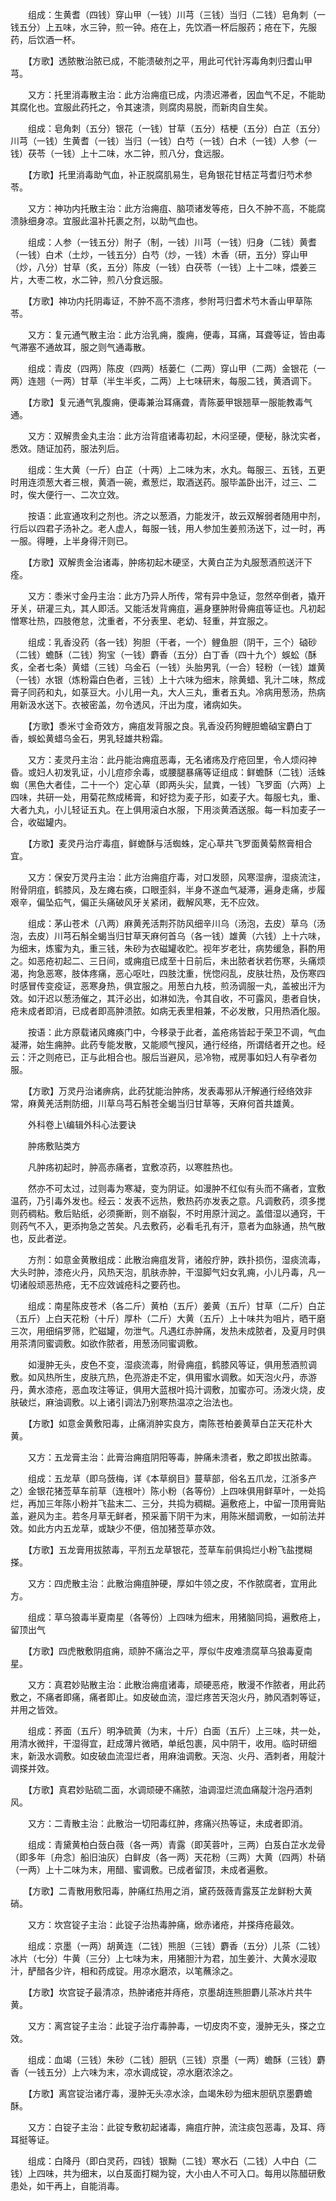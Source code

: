<!-- { "loadSidebar": true } -->
　　组成：生黄耆（四钱）穿山甲（一钱）川芎（三钱）当归（二钱）皂角刺（一钱五分）上五味，水三钟，煎一钟。疮在上，先饮酒一杯后服药；疮在下，先服药，后饮酒一杯。

　　【方歌】透脓散治脓已成，不能溃破剂之平，用此可代针泻毒角刺归耆山甲芎。

　　又方：托里消毒散主治：此方治痈疽已成，内溃迟滞者，因血气不足，不能助其腐化也。宜服此药托之，令其速溃，则腐肉易脱，而新肉自生矣。

　　组成：皂角刺（五分）银花（一钱）甘草（五分）桔梗（五分）白芷（五分）川芎（一钱）生黄耆（一钱）当归（一钱）白芍（一钱）白术（一钱）人参（一钱）茯苓（一钱）上十二味，水二钟，煎八分，食远服。

　　【方歌】托里消毒助气血，补正脱腐肌易生，皂角银花甘桔芷芎耆归芍术参苓。

　　又方：神功内托散主治：此方治痈疽、脑项诸发等疮，日久不肿不高，不能腐溃脉细身凉。宜服此温补托裹之剂，以助气血也。

　　组成：人参（一钱五分）附子（制，一钱）川芎（一钱）归身（二钱）黄耆（一钱）白术（土炒，一钱五分）白芍（炒，一钱）木香（研，五分）穿山甲（炒，八分）甘草（炙，五分）陈皮（一钱）白茯苓（一钱）上十二味，煨姜三片，大枣二枚，水二钟，煎八分食远服。

　　【方歌】神功内托阴毒证，不肿不高不溃疼，参附芎归耆术芍木香山甲草陈苓。

　　又方：复元通气散主治：此方治乳痈，腹痈，便毒，耳痛，耳聋等证，皆由毒气滞塞不通故耳，服之则气通毒散。

　　组成：青皮（四两）陈皮（四两）栝蒌仁（二两）穿山甲（二两）金银花（一两）连翘（一两）甘草（半生半炙，二两）上七味研末，每服二钱，黄酒调下。

　　【方歌】复元通气乳腹痈，便毒兼治耳痛聋，青陈蒌甲银翘草一服能教毒气通。

　　又方：双解贵金丸主治：此方治背疽诸毒初起，木闷坚硬，便秘，脉沈实者，悉效。随证加药，服法列后。

　　组成：生大黄（一斤）白芷（十两）上二味为末，水丸。每服三、五钱，五更时用连须葱大者三根，黄酒一碗，煮葱烂，取酒送药。服毕盖卧出汗，过三、二时，俟大便行一、二次立效。

　　按语：此宣通攻利之剂也。济之以葱酒，力能发汗，故云双解弱者随用中剂，行后以四君子汤补之。老人虚人，每服一钱，用人参加生姜煎汤送下，过一时，再一服。得睡，上半身得汗则已。

　　【方歌】双解贵金治诸毒，肿疡初起木硬坚，大黄白芷为丸服葱酒煎送汗下痊。

　　又方：黍米寸金丹主治：此方乃异人所传，常有异中急证，忽然卒倒者，撬开牙关，研灌三丸，其人即活。又能活发背痈疽，遍身壅肿附骨痈疽等证也。凡初起憎寒壮热，四肢倦怠，沈重者，不分表里、老幼、轻重，并宜服之。

　　组成：乳香没药（各一钱）狗胆（干者，一个）鲤鱼胆（阴干，三个）硵砂（二钱）蟾酥（二钱）狗宝（一钱）麝香（五分）白丁香（四十九个）蜈蚣（酥炙，全者七条）黄蜡（三钱）乌金石（一钱）头胎男乳（一合）轻粉（一钱）雄黄（一钱）水银（炼粉霜白色者，三钱）上十六味为细末，除黄蜡、乳汁二味，熬成膏子同药和丸，如菉豆大。小儿用一丸，大人三丸，重者五丸。冷病用葱汤，热病用新汲水送下。衣被密盖，勿令透风，汗出为度，诸病如失。

　　【方歌】黍米寸金奇效方，痈疽发背服之良。乳香没药狗鲤胆蟾硵宝麝白丁香，蜈蚣黄蜡乌金石，男乳轻雄共粉霜。

　　又方：麦灵丹主治：此丹能治痈疽恶毒，无名诸疡及疔疮回里，令人烦闷神昏。或妇人初发乳证，小儿痘疹余毒，或腰腿暴痛等证组成：鲜蟾酥（二钱）活蛛蜘（黑色大者佳，二十一个）定心草（即两头尖，鼠粪，一钱）飞罗面（六两）上四味，共研一处，用菊花熬成稀膏，和好捻为麦子形，如麦子大。每服七丸，重、大者九丸，小儿轻证五丸。在上俱用滚白水服，下用淡黄酒送服。每一料加麦子一合，收磁罐内。

　　【方歌】麦灵丹治疔毒疽，鲜蟾酥与活蜘蛛，定心草共飞罗面黄菊熬膏相合宜。

　　又方：保安万灵丹主治：此方治痈疽疔毒，对口发颐，风寒湿痹，湿痰流注，附骨阴疽，鹤膝风，及左瘫右痪，口眼歪斜，半身不遂血气凝滞，遍身走痛，步履艰辛，偏坠疝气，偏正头痛破风牙关紧闭，截解风寒，无不应效。

　　组成：茅山苍术（八两）麻黄羌活荆芥防风细辛川乌（汤泡，去皮）草乌（汤泡，去皮）川芎石斛全蝎当归甘草天麻何首乌（各一钱）雄黄（六钱）上十六味，为细末，炼蜜为丸，重三钱，朱砂为衣磁罐收贮。视年岁老壮，病势缓急，斟酌用之。如恶疮初起二、三日间，或痈疽已成至十日前后，未出脓者状若伤寒，头痛烦渴，拘急恶寒，肢体疼痛，恶心呕吐，四肢沈重，恍惚闷乱，皮肤壮热，及伤寒四时感冒传变疫证，恶寒身热，俱宜服之。用葱白九枝，煎汤调服一丸，盖被出汗为效。如汗迟以葱汤催之，其汗必出，如淋如洗，令其自收，不可露风，患者自快，疮未成者即消，已成者即高肿溃脓。如病无表里相兼，不必发散，只用热酒化服。

　　按语：此方原载诸风瘫痪门中，今移录于此者，盖疮疡皆起于荣卫不调，气血凝滞，始生痈肿。此药专能发散，又能顺气搜风，通行经络，所谓结者开之也。经云：汗之则疮已，正与此相合也。服后当避风，忌冷物，戒房事如妇人有孕者勿服。

　　【方歌】万灵丹治诸痹病，此药犹能治肿疡，发表毒邪从汗解通行经络效非常，麻黄羌活荆防细，川草乌芎石斛苍全蝎当归甘草等，天麻何首共雄黄。

　　外科卷上\编辑外科心法要诀

　　肿疡敷贴类方

　　凡肿疡初起时，肿高赤痛者，宜敷凉药，以寒胜热也。

　　然亦不可太过，过则毒为寒凝，变为阴证。如漫肿不红似有头而不痛者，宜敷温药，乃引毒外发也。经云：发表不远热，敷热药亦发表之意。凡调敷药，须多搅则药稠粘。敷后贴纸，必须撕断，则不崩裂，不时用原汁润之。盖借湿以通窍，干则药气不入，更添拘急之苦矣。凡去敷药，必看毛孔有汗，意者为血脉通，热气散也，反此者逆。

　　方剂：如意金黄散组成：此散治痈疽发背，诸般疔肿，跌扑损伤，湿痰流毒，大头时肿，漆疮火丹，风热天泡，肌肤赤肿，干湿脚气妇女乳痈，小儿丹毒，凡一切诸般顽恶热疮，无不应效诚疮科之要药也。

　　组成：南星陈皮苍术（各二斤）黄柏（五斤）姜黄（五斤）甘草（二斤）白芷（五斤）上白天花粉（十斤）厚朴（二斤）大黄（五斤）上十味共为咀片，晒干磨三次，用细绢罗筛，贮磁罐，勿泄气。凡遇红赤肿痛，发热未成脓者，及夏月时俱用茶清同蜜调敷。如欲作脓者，用葱汤同蜜调敷。

　　如漫肿无头，皮色不变，湿痰流毒，附骨痈疽，鹤膝风等证，俱用葱酒煎调敷。如风热所生，皮肤亢热，色亮游走不定，俱用蜜水调敷。如天泡火丹，赤游丹，黄水漆疮，恶血攻注等证，俱用大蓝根叶捣汁调敷，加蜜亦可。汤泼火烧，皮肤破烂，麻油调敷。以上诸引调法乃别寒热温凉之治法也。

　　【方歌】如意金黄敷阳毒，止痛消肿实良方，南陈苍柏姜黄草白芷天花朴大黄。

　　又方：五龙膏主治：此膏治痈疽阴阳等毒，肿痛未溃者，敷之即拔出脓毒。

　　组成：五龙草（即乌蔹梅，详《本草纲目》蔓草部，俗名五爪龙，江浙多产之）金银花猪莶草车前草（连根叶）陈小粉（各等份）上四味俱用鲜草叶，一处捣烂，再加三年陈小粉并飞盐末二、三分，共捣为稠糊。遍敷疮上，中留一顶用膏贴盖，避风为主。若冬月草无鲜者，预采蓄下阴干为末，用陈米醋调敷，一如前法并效。如此方内五龙草，或缺少不便，倍加猪莶草亦效。

　　【方歌】五龙膏用拔脓毒，平剂五龙草银花，莶草车前俱捣烂小粉飞盐搅糊搽。

　　又方：四虎散主治：此散治痈疽肿硬，厚如牛领之皮，不作脓腐者，宜用此方。

　　组成：草乌狼毒半夏南星（各等份）上四味为细末，用猪脑同捣，遍敷疮上，留顶出气

　　【方歌】四虎散敷阴疽痈，顽肿不痛治之平，厚似牛皮难溃腐草乌狼毒夏南星。

　　又方：真君妙贴散主治：此散治痈疽诸毒，顽硬恶疮，散漫不作脓者，用此药敷之，不痛者即痛，痛者即止。如皮破血流，湿烂疼苦天泡火丹，肺风酒刺等证，并用之皆效。

　　组成：荞面（五斤）明净硫黄（为末，十斤）白面（五斤）上三味，共一处，用清水微拌，干湿得宜，赶成薄片微晒，单纸包裹，风中阴干，收用。临时研细末，新汲水调敷。如皮破血流湿烂者，用麻油调敷。天泡、火丹、酒刺者，用靛汁调搽并效。

　　【方歌】真君妙贴硫二面，水调顽硬不痛脓，油调湿烂流血痛靛汁泡丹酒刺风。

　　又方：二青散主治：此散治一切阳毒红肿，疼痛兴热等证，未成者即消。

　　组成：青黛黄柏白蔹白薇（各一两）青露（即芙蓉叶，三两）白芨白芷水龙骨（即多年〔舟念〕船旧油灰）白鲜皮（各一两）天花粉（三两）大黄（四两）朴硝（一两）上十二味为末，用醋、蜜调敷。已成者留顶，未成者遍敷。

　　【方歌】二青散用敷阳毒，肿痛红热用之消，黛药蔹薇青露芨芷龙鲜粉大黄硝。

　　又方：坎宫锭子主治：此锭子治热毒肿痛，焮赤诸疮，并搽痔疮最效。

　　组成：京墨（一两）胡黄连（二钱）熊胆（三钱）麝香（五分）儿茶（二钱）冰片（七分）牛黄（三分）上七味为末，用猪胆汁为君，加生姜汁、大黄水浸取汁，酽醋各少许，相和药成锭。用凉水磨浓，以笔蘸涂之。

　　【方歌】坎宫锭子最清凉，热肿诸疮并痔疮，京墨胡连熊胆麝儿茶冰片共牛黄。

　　又方：离宫锭子主治：此锭子治疔毒肿毒，一切皮肉不变，漫肿无头，搽之立效。

　　组成：血竭（三钱）朱砂（二钱）胆矾（三钱）京墨（一两）蟾酥（三钱）麝香（一钱五分）上六味为末，凉水调成锭，凉水磨浓涂之。

　　【方歌】离宫锭治诸疔毒，漫肿无头凉水涂，血竭朱砂为细末胆矾京墨麝蟾酥。

　　又方：白锭子主治：此锭专敷初起诸毒，痈疽疔肿，流注痰包恶毒，及耳、痔耳挺等证。

　　组成：白降丹（即白灵药，四钱）银黝（二钱）寒水石（二钱）人中白（二钱）上四味，共为细末，以白芨面打糊为锭，大小由人不可入口。每用以陈醋研敷患处，如干再上，自能消毒。

